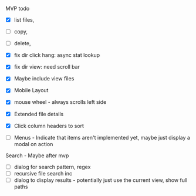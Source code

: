 MVP todo

- [x] list files, 
- [ ] copy, 
- [ ] delete, 


- [x] fix dir click hang: async stat lookup
- [x] fix dir view: need scroll bar
- [x] Maybe include view files
- [x] Mobile Layout
- [x] mouse wheel - always scrolls left side
- [x] Extended file details
- [x] Click column headers to sort
- [ ] Menus - Indicate that items aren't implemented yet, maybe just display a modal on action

Search - Maybe after mvp
- [ ] dialog for search pattern, regex
- [ ] recursive file search inc
- [ ] dialog to display results - potentially just use the current view, show full paths
